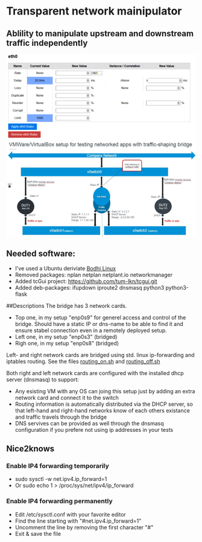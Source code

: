 # Transparent network mainipulator
## Ablility to manipulate upstream and downstream traffic independently

![Using tcgui](https://github.com/tum-lkn/tcgui/blob/master/tcgui.png)![Overview](overview.JPG)

## Needed software:
- I've used a Ubuntu deriviate [Bodhi Linux](https://www.bodhilinux.com/)
- Removed packages: nplan netplan netplant.io networkmanager
- Added tcGui project: https://github.com/tum-lkn/tcgui.git
- Added deb-packages: ifupdown iproute2 dnsmasq python3 python3-flask 


##Descriptions
The bridge has 3 network cards.
- Top one, in my setup "enp0s9" for generel access and control of the bridge. Should have a static IP or dns-name to be able to find it and ensure stabel connection even in a remotely deployed setup.
- Left one, in my setup "enp0s3" (bridged)
- Righ one, in my setup "enp0s8" (bridged)

Left- and right network cards are bridged using std. linux ip-forwarding and iptables routing.
See the files [routing_on.sh](routing_on.sh) and [routing_off.sh](routing_off.sh) 

Both right and left network cards are configured with the installed dhcp server (dnsmasq) to support:
- Any esisting VM with any OS can joing this setup just by adding an extra network card and connect it to the switch
- Routing information is automatically distributed via the DHCP server, so that left-hand and right-hand networks know of each others existance and traffic travels through the bridge
- DNS servives can be provided as well through the dnsmasq configuration if you prefere not using ip addresses in your tests

## Nice2knows
### Enable IP4 forwarding temporarily
- sudo sysctl -w net.ipv4.ip_forward=1
- Or sudo echo 1 > /proc/sys/net/ipv4/ip_forward

### Enable IP4 forwarding permanently
- Edit /etc/sysctl.conf with your favorite editor
- Find the line starting with "#net.ipv4.ip_forward=1"
- Uncomment the line by removing the first character "#"
- Exit & save the file
